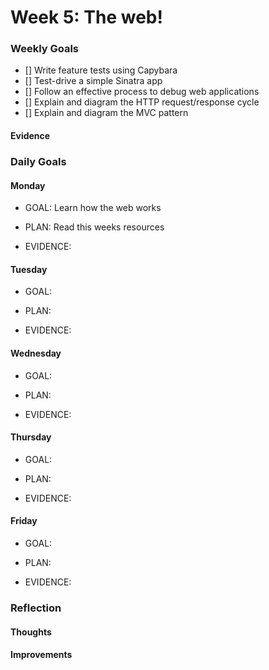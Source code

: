 # Week 5: The web!

### Weekly Goals
- [] Write feature tests using Capybara
- [] Test-drive a simple Sinatra app
- [] Follow an effective process to debug web applications
- [] Explain and diagram the HTTP request/response cycle
- [] Explain and diagram the MVC pattern
 
#### Evidence

### Daily Goals
#### Monday
* GOAL: Learn how the web works

* PLAN: Read this weeks resources

* EVIDENCE:

#### Tuesday
* GOAL: 

* PLAN: 

* EVIDENCE: 

#### Wednesday
* GOAL: 

* PLAN: 

* EVIDENCE: 

#### Thursday
* GOAL: 

* PLAN: 

* EVIDENCE: 

#### Friday
* GOAL: 

* PLAN: 

* EVIDENCE: 

### Reflection
#### Thoughts


#### Improvements
